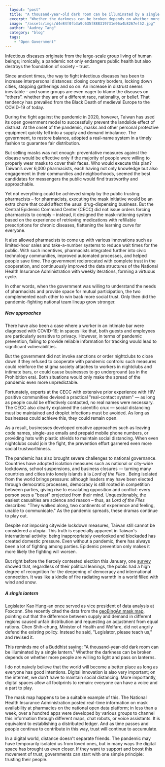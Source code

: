 ```yaml
---
  layout: "post"
  title: "A thousand-year-old dark room can be illuminated by a single lantern"
  excerpt: "Whether the darkness can be broken depends on whether more people are willing to light and pass on lanterns."
  image: "/assets/imgs/d4e84f0fb3a9c635f888319731e06a4b8267ef52.jpg"
  author: "Audrey Tang"
  category: "blog"
  tags: 
    - "Open Government"
---
```


Infectious diseases originate from the large-scale group living of human beings; ironically, a pandemic not only endangers public health but also destroys the foundation of society – trust.

Since ancient times, the way to fight infectious diseases has been to increase interpersonal distances: closing country borders, locking down cities, stopping gatherings and so on. An increase in distrust seems inevitable – and some groups are even eager to blame the diseases on “others”. whether they are of a different race, nationality, or belief. That tendency has prevailed from the Black Death of medieval Europe to the COVID-19 of today.

During the fight against the pandemic in 2020, however, Taiwan has used its open government model to successfully prevent the landslide effect of distrust. At the onset of the pandemic, masks and other personal protective equipment quickly fell into a supply and demand imbalance. The government, to restore balance, adopted a real-name system in a timely fashion to guarantee fair distribution.

But selling masks was not enough: preventative measures against the disease would be effective only if the majority of people were willing to properly wear masks to cover their faces. Who would execute this plan? Taiwan’s over 6,000 pharmacists, each having not only knowledge but also engagement in their communities and neighborhoods, seemed the best candidates for messengers the public would find trustworthy and approachable.

Yet not everything could be achieved simply by the public trusting pharmacists – for pharmacists, executing the mask initiative would be an extra chore that could affect the usual drug-dispensing business. But the Central Epidemic Command Center (CECC) did not issue orders forcing pharmacists to comply – instead, it designed the mask-rationing system based on the experience of retrieving medications with refillable prescriptions for chronic diseases, flattening the learning curve for everyone.

It also allowed pharmacists to come up with various innovations such as limited-hour sales and take-a-number systems to reduce wait times for the public. With such incentives, pharmacists integrated further into civic technology communities, improved automated processes, and helped people save time. The government reciprocated with complete trust in the cooperation, and continuously improved the data structures of the National Health Insurance Administration with weekly iterations, forming a virtuous cycle.

In other words, when the government was willing to understand the needs of pharmacists and provide space for mutual participation, the two complemented each other to win back more social trust. Only then did the pandemic-fighting national team lineup grow stronger.

##### New approaches

There have also been a case where a worker in an intimate bar were diagnosed with COVID-19; in spaces like that, both guests and employees are particularly sensitive to privacy. However, in terms of pandemic prevention, failing to provide reliable information for tracking would lead to significant vulnerabilities.

But the government did not invoke sanctions or order nightclubs to close down if they refused to cooperate with pandemic controls: such measures could reinforce the stigma society attaches to workers in nightclubs and intimate bars, or could cause businesses to go underground (as in the Prohibition era). Both situations would only make the spread of the pandemic even more unpredictable.

Fortunately, experts at the CECC with extensive prior experience with HIV positive communities devised a practical "real-contact system" — as long as people could be effectively contacted, no real names were necessary. The CECC also clearly explained the scientific crux — social distancing must be maintained and droplet infections must be avoided. As long as businesses could achieve this, they could remain open.

As a result, businesses developed creative approaches such as leaving code names, single-use emails and prepaid mobile phone numbers, or providing hats with plastic shields to maintain social distancing. When even nightclubs could join the fight, the prevention effort garnered even more social trustworthiness.

The pandemic has also brought severe challenges to national governance. Countries have adopted isolation measures such as national or city-wide lockdowns, school suspensions, and business closures — turning many countries and cities into lonely islands à la *Lord of the Flies* . Being isolated from the world brings pressure: although leaders may have been elected through democratic processes, democracy is still rooted in competition between parties, giving rise to escalating opposition and conflict: every person sees a "beast" projected from their mind. Unquestionably, the easiest casualties are science and reason – thus, as *Lord of the Flies* describes: "They walked along, two continents of experience and feeling, unable to communicate." As the pandemic spreads, these dramas continue to play out.

Despite not imposing citywide lockdown measures, Taiwan still cannot be considered a utopia. This truth is especially apparent in Taiwan's international activity: being inappropriately overlooked and blockaded has created domestic pressure. Even without a pandemic, there has always been a lot of fighting among parties. Epidemic prevention only makes it more likely the fighting will worsen.

But right before the fiercely contested election this January, one [survey](https://www.readr.tw/post/2102) showed that, regardless of their political leanings, the public had a high degree of recognition for the deepening of democracy and international connection. It was like a kindle of fire radiating warmth in a world filled with wind and snow.

##### A single lantern

Legislator Kao Hung-an once served as vice president of data analysis at Foxconn. She recently cited the data from the [geoBingAn mask map](https://geobingan.info/event/mask), pointing out that the difference between supply and demand in different regions caused unfair distribution and requesting an adjustment from equal rations. Chen Shih-chung, Minister of Health and Welfare, did not angrily defend the existing policy. Instead he said, "Legislator, please teach us," and revised it.

This reminds me of a Buddhist saying: "A thousand-year-old dark room can be illuminated by a single lantern." Whether the darkness can be broken depends on whether more people are willing to light and pass on lanterns.

I do not naively believe that the world will become a better place as long as everyone has good intentions. Digital innovation is also very important; on the internet, we don’t have to maintain social distancing. More importantly, digital spaces allow all footprints to remain: everyone can have a voice and a part to play.

The mask map happens to be a suitable example of this. The National Health Insurance Administration posted real-time information on mask availability at pharmacies on the national open data platform; in less than a week, over a hundred apps were developed by various groups to channel this information through different maps, chat robots, or voice assistants. It is equivalent to establishing a distributed ledger. And as time passes and people continue to contribute in this way, trust will continue to accumulate.

In a digital world, distance doesn't separate friends. The pandemic may have temporarily isolated us from loved ones, but in many ways the digital space has brought us even closer. If they want to support and boost this movement of trust, governments can start with one simple principle: trusting their people.
